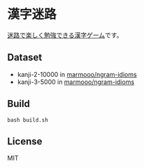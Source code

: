 # 漢字迷路

[迷路で楽しく勉強できる漢字ゲーム](https://marmooo.github.io/kanji-meiro/)です。

## Dataset

- kanji-2-10000 in
  [marmooo/ngram-idioms](https://github.com/marmooo/ngram-idioms)
- kanji-3-5000 in
  [marmooo/ngram-idioms](https://github.com/marmooo/ngram-idioms)

## Build

`bash build.sh`

## License

MIT
